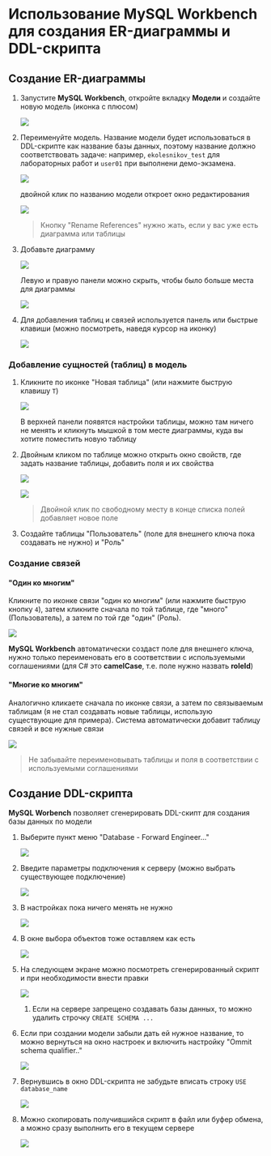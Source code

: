 # Использование MySQL Workbench для создания ER-диаграммы и DDL-скрипта

## Создание ER-диаграммы

1. Запустите **MySQL Workbench**, откройте вкладку **Модели** и создайте новую модель (иконка с плюсом)

    ![](../img/mywb_01.png)

1. Переименуйте модель. Название модели будет использоваться в DDL-скрипте как название базы данных, поэтому название должно соответствовать задаче: например, `ekolesnikov_test` для лабораторных работ и `user01` при выполнени демо-экзамена.

    ![](../img/mywb_02.png)

    двойной клик по названию модели откроет окно редактирования

    ![](../img/mywb_03.png)

    >Кнопку "Rename References" нужно жать, если у вас уже есть диаграмма или таблицы

1. Добавьте диаграмму

    ![](../img/mywb_04.png)

    Левую и правую панели можно скрыть, чтобы было больше места для диаграммы

    ![](../img/mywb_05.png)

1. Для добавления таблиц и связей используется панель или быстрые клавиши (можно посмотреть, наведя курсор на иконку)

    ![](../img/mywb_06.png)

### Добавление сущностей (таблиц) в модель

1. Кликните по иконке "Новая таблица" (или нажмите быструю клавишу `T`)

    ![](../img/mywb_07.png)

    В верхней панели появятся настройки таблицы, можно там ничего не менять и кликнуть мышкой в том месте диаграммы, куда вы хотите поместить новую таблицу

1. Двойным кликом по таблице можно открыть окно свойств, где задать название таблицы, добавить поля и их свойства

    ![](../img/mywb_08.png)

    ![](../img/mywb_09.png)

    >Двойной клик по свободному месту в конце списка полей добавляет новое поле

1. Создайте таблицы "Пользователь" (поле для внешнего ключа пока создавать не нужно) и "Роль"

### Создание связей 

#### "Один ко многим"

Кликните по иконке связи "один ко многим" (или нажмите быструю кнопку `4`), затем кликните сначала по той таблице, где "много" (Пользователь), а затем по той где "один" (Роль).

![](../img/mywb_10.png)

**MySQL Workbench** автоматически создаст поле для внешнего ключа, нужно только переименовать его в соответствии с используемыми соглашениями (для C# это **camelCase**, т.е. поле нужно назвать **roleId**)

#### "Многие ко многим"

Аналогично кликаете сначала по иконке связи, а затем по связываемым таблицам (я не стал создавать новые таблицы, использую существующие для примера). Система автоматически добавит таблицу связей и  все нужные связи

![](../img/mywb_11.png)

>Не забывайте переименовывать таблицы и поля в соответствии с используемыми соглашениями

## Создание DDL-скрипта

**MySQL Worbench** позволяет сгенерировать DDL-скипт для создания базы данных по модели

1. Выберите пункт меню "Database - Forward Engineer..."

    ![](../img/mywb_12.png)

1. Введите параметры подключения к серверу (можно выбрать существующее подключение)    

    ![](../img/mywb_13.png)

1. В настройках пока ничего менять не нужно

    ![](../img/mywb_14.png)

1. В окне выбора объектов тоже оставляем как есть

    ![](../img/mywb_15.png)

1. На следующем экране можно посмотреть сгенерированный скрипт и при необходимости внести правки

    ![](../img/mywb_16.png)

    1. Если на сервере запрещено создавать базы данных, то можно удалить строчку `CREATE SCHEMA ...`


1. Если при создании модели забыли дать ей нужное название, то можно вернуться на окно настроек и включить настройку "Ommit schema qualifier.."

    ![](../img/mywb_17.png)

1. Вернувшись в окно DDL-скрипта не забудьте вписать строку `USE database_name`

    ![](../img/mywb_18.png)

1. Можно скопировать получившийся скрипт в файл или буфер обмена, а можно сразу выполнить его в текущем сервере

    ![](../img/mywb_19.png)
